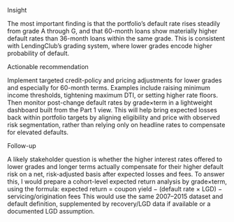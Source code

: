 Insight

The most important finding is that the portfolio’s default rate rises steadily from grade A through G, and that 60-month loans show materially higher default rates than 36-month loans within the same grade. This is consistent with LendingClub’s grading system, where lower grades encode higher probability of default.

Actionable recommendation

Implement targeted credit-policy and pricing adjustments for lower grades and especially for 60-month terms. Examples include raising minimum income thresholds, tightening maximum DTI, or setting higher rate floors. Then monitor post-change default rates by grade×term in a lightweight dashboard built from the Part 1 view. This will help bring expected losses back within portfolio targets by aligning eligibility and price with observed risk segmentation, rather than relying only on headline rates to compensate for elevated defaults.

Follow-up

A likely stakeholder question is whether the higher interest rates offered to lower grades and longer terms actually compensate for their higher default risk on a net, risk-adjusted basis after expected losses and fees. To answer this, I would prepare a cohort-level expected return analysis by grade×term, using the formula:
expected return = coupon yield − (default rate × LGD) − servicing/origination fees
This would use the same 2007–2015 dataset and default definition, supplemented by recovery/LGD data if available or a documented LGD assumption.
